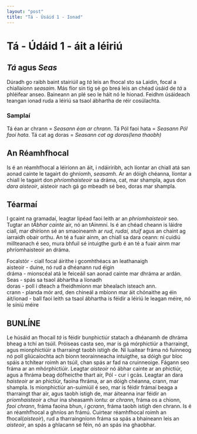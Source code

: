 ```yaml
---
layout: "post"
title: "Tá - Úsáid 1 - Ionad"
---
```

# Tá - Údáid 1 - áit a léiriú

## *Tá* agus *Seas*
Dúradh go raibh baint stairiúil ag *tá* leis an fhocal
sto sa Laidin, focal a chiallaíonn *seasaim*. Más fíor sin
tig sé go breá leis an chéad úsáid de *tá* a phléifear anseo.
Baineann an plé seo le háit nó le hionad. Feidhm úsáideach teangan
ionad ruda a léiriú sa tsaol ábhartha de réir cosúlachta.

### Samplaí
Tá éan ar chrann = *Seasann éan ar chrann*.
Tá Pól faoi hata = *Seasann Pól faoi hata*.
Tá cat ag doras = *Seasann cat ag doras(lena thaobh)*

## An Réamhfhocal
Is é an réamhfhocal a léiríonn an áit, i ndáiríribh, ach
líontar an chiall atá san aonad cainte le tagairt do ghníomh,
*seasamh*. Ar an dóigh chéanna, líontar a chiall le tagairt don 
*phríomhaisteoir* sa dráma, cat, mar shampla, agus don *dara aisteoir*, 
aisteoir nach gá go mbeadh sé beo, doras mar shampla.

## Téarmaí
I gcaint na gramadaí, leagtar lipéad faoi leith ar an *phríomhaisteoir* seo. 
Tugtar an *tÁbhar cainte* air, nó an tAinmní. Is é an chéad cheann is láidre ciall, 
mar dhíríonn sé an smaoineamh ar *rud, rudaí, stuif* agus an chaint ag iarraidh 
obair orthu. An té a fuair ainm, an chiall sa dara ceann: ní cuidiú millteanach é 
seo, mura bhfuil sé intuigthe gurb é an té a fuair ainm mar phríomhaisteoir an dráma.

Focalstór - ciall focal áirithe i gcomhthéacs an leathanaigh  
aisteoir - duine, nó rud a dhéanann rud éigin  
dráma - mionscéal atá le feiceáil san aonad cainte mar dhráma ar ardán.  
Seas - spás sa tsaol ábhartha a líonadh  
doras - poll i dteach a fheidhmíonn mar bhealach isteach ann.  
crann - planda mór ard, den chineál a mbíonn mar áit chónaithe ag éin    
áit/ionad - ball faoi leith sa tsaol ábhartha is féidir a léiriú le leagan méire, nó le síniú méire

## BUNLÍNE
Le húsáid an fhocail *tá* is féidir bunphictiúr statach a dhéanamh de dhráma bheag a tchí an tsúil. Próiseas casta seo, mar is gá mórphictiúr a tharraingt, agus mionphictiúir a tharraingt taobh istigh de. Ní luaitear fráma nó fuinneog nó poll gliúcaíochta ach
bíonn teorainneacha intuigthe, sa dóigh gur bloc spáis a tchítear roimh an tsúil, chan spás ar fad na cruinneoige. Fágann seo fráma ar an mhórphictiúir. Leagtar *aisteoir* nó ábhar cainte ar an phictiúr, agus a fhráma beag dófheicthe thart air, Pól - cur i gcás. Leagtar an dara *haisteoir* ar an phictiúr, faoina fhráma, ar an dóigh chéanna, crann, mar shampla. Is mionphictiúr an-suimiúil é seo, mar is féidir frámaí beaga a tharraingt thar air, agus taobh istigh de, mar áiteanna inar féidir an *príomhaisteoir* a chur ina sheasamh iontu: *ar chrann*, fráma os a chionn, *faoi chrann*, fráma faoina bhun, *i gcrann*, fráma taobh istigh den chrann. Is é an réamhfhocal a ghníos an frámú. Cuirtear réamhfhocal roimh an fhocal(*aisteoir*), rud a tharraingníonn fráma sa spás a bhaineann leis an *aisteoir*, an spás a ghlacann sé féin, nó an spás ina ghaobhar.   
